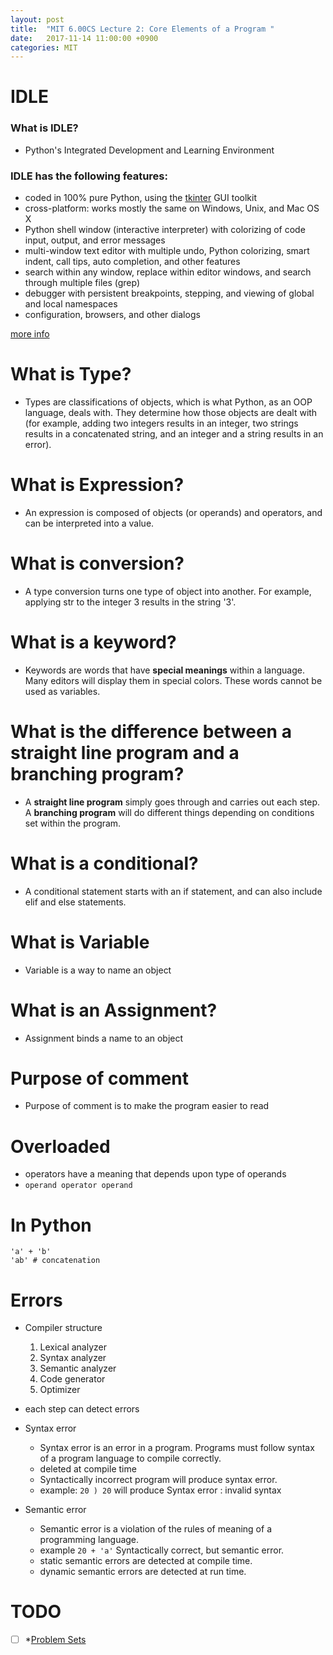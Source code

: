 ```yaml
---
layout: post
title:  "MIT 6.00CS Lecture 2: Core Elements of a Program "
date:   2017-11-14 11:00:00 +0900
categories: MIT
---
```


# IDLE

### What is IDLE?
- Python's Integrated Development and Learning Environment

### IDLE has the following features:

- coded in 100% pure Python, using the [tkinter](https://docs.python.org/3/library/tkinter.html#module-tkinter) GUI toolkit
- cross-platform: works mostly the same on Windows, Unix, and Mac OS X
- Python shell window (interactive interpreter) with colorizing of code input, output, and error messages
- multi-window text editor with multiple undo, Python colorizing, smart indent, call tips, auto completion, and other features
- search within any window, replace within editor windows, and search through multiple files (grep)
- debugger with persistent breakpoints, stepping, and viewing of global and local namespaces
- configuration, browsers, and other dialogs

[more info](https://docs.python.org/3/library/idle.html)


# What is Type?

- Types are classifications of objects, which is what Python, as an OOP language, deals with. They determine how those objects are dealt with (for example, adding two integers results in an integer, two strings results in a concatenated string, and an integer and a string results in an error).


# What is Expression?

- An expression is composed of objects (or operands) and operators, and can be interpreted into a value.

# What is conversion?

- A type conversion turns one type of object into another. For example, applying str to the integer 3 results in the string '3'.

# What is a keyword?

- Keywords are words that have **special meanings** within a language. Many editors will display them in special colors. These words cannot be used as variables.

# What is the difference between a straight line program and a branching program?

- A **straight line program** simply goes through and carries out each step. A **branching program** will do different things depending on conditions set within the program.

# What is a conditional?

- A conditional statement starts with an if statement, and can also include elif and else statements.

# What is Variable

- Variable is a way to name an object

# What is an Assignment?

- Assignment binds a name to an object

# Purpose of comment

- Purpose of comment is to make the program easier to read

# Overloaded
- operators have a meaning that depends upon type of operands
- `operand operator operand`

# In Python
```
'a' + 'b'
'ab' # concatenation
```

# Errors

- Compiler structure
    1. Lexical analyzer
    2. Syntax analyzer
    3. Semantic analyzer
    4. Code generator
    5. Optimizer
- each step can detect errors

- Syntax error
    - Syntax error is an error in a program. Programs must follow syntax of a program language to compile correctly.
    - deleted at compile time
    - Syntactically incorrect program will produce syntax error.
    - example: `20 ) 20` will produce Syntax error : invalid syntax
- Semantic error
    - Semantic error is a violation of the rules of meaning of a programming language.
    - example `20 + 'a'` Syntactically correct, but semantic error.
    - static semantic errors are detected at compile time.
    - dynamic semantic errors are detected at run time.


# TODO

- [ ] *[Problem Sets](https://ocw.mit.edu/courses/electrical-engineering-and-computer-science/6-00sc-introduction-to-computer-science-and-programming-spring-2011/unit-1/lecture-2-core-elements-of-a-program/MIT6_00SCS11_ps0.pdf)
